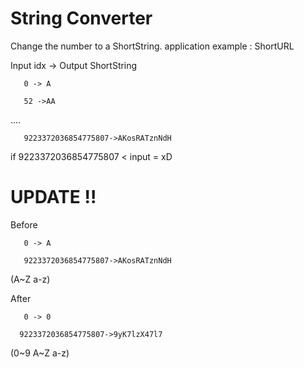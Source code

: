 String Converter
========

Change the number to a ShortString. application example : ShortURL

Input idx -> Output ShortString

       0 -> A

       52 ->AA

....

       9223372036854775807->AKosRATznNdH

if 9223372036854775807 < input = xD



UPDATE !!
========

Before 
       
       0 -> A
       
       9223372036854775807->AKosRATznNdH
       
(A~Z a-z)

After 
       
       0 -> 0

      9223372036854775807->9yK7lzX47l7

(0~9 A~Z a-z)      


